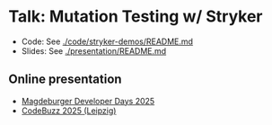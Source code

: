 # Talk: Mutation Testing w/ Stryker

- Code: See [./code/stryker-demos/README.md](./code/stryker-demos/README.md)
- Slides: See [./presentation/README.md](./presentation/README.md)

## Online presentation

- [Magdeburger Developer Days 2025](https://draptik.github.io/2025-05-md-devdays-mutation-testing/)
- [CodeBuzz 2025 (Leipzig)](https://draptik.github.io/2025-06-codebuzz-mutation-testing/)
